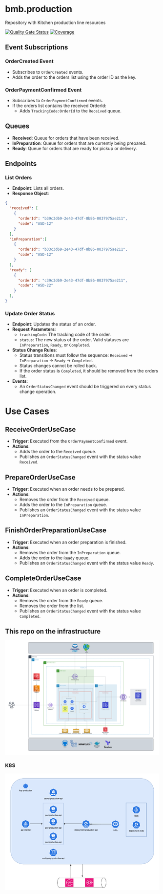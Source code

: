 # bmb.production
Repository with Kitchen production line resources

[![Quality Gate Status](https://sonarcloud.io/api/project_badges/measure?project=soat-fiap_bmb.production&metric=alert_status)](https://sonarcloud.io/summary/new_code?id=soat-fiap_bmb.production)
[![Coverage](https://sonarcloud.io/api/project_badges/measure?project=soat-fiap_bmb.production&metric=coverage)](https://sonarcloud.io/summary/new_code?id=soat-fiap_bmb.production)

## Event Subscriptions

### OrderCreated Event
- Subscribes to `OrderCreated` events.
- Adds the order to the orders list using the order ID as the key.

### OrderPaymentConfirmed Event
- Subscribes to `OrderPaymentConfirmed` events.
- If the orders list contains the received OrderId:
    - Adds `TrackingCode:OrderId` to the `Received` queue.

## Queues
- **Received**: Queue for orders that have been received.
- **InPreparation**: Queue for orders that are currently being prepared.
- **Ready**: Queue for orders that are ready for pickup or delivery.

## Endpoints

### List Orders
- **Endpoint**: Lists all orders.
- **Response Object**:
```json
{
  "received": [
    {
      "orderId": "b39c3d69-2e43-47df-8b86-0037975ae211",
      "code": "ASD-12"
    }
  ],
  "inPreparation":[
    {
      "orderId": "b33c3d69-2e43-47df-8b86-0037975ae211",
      "code": "ASD-12"
    }
  ],
  "ready": [
    {
      "orderId": "c39c3d69-2e43-47df-8b86-0037975ae211",
      "code": "ASD-22"
    }
  ],
}
```

### Update Order Status
- **Endpoint**: Updates the status of an order.
- **Request Parameters**:
    - `trackingCode`: The tracking code of the order.
    - `status`: The new status of the order. Valid statuses are `InPreparation`, `Ready`, or `Completed`.
- **Status Change Rules**:
    - Status transitions must follow the sequence: `Received` -> `InPreparation` -> `Ready` -> `Completed`.
    - Status changes cannot be rolled back.
    - If the order status is `Completed`, it should be removed from the orders list.
- **Events**:
    - An `OrderStatusChanged` event should be triggered on every status change operation.

# Use Cases

## ReceiveOrderUseCase
- **Trigger**: Executed from the `OrderPaymentConfirmed` event.
- **Actions**:
  - Adds the order to the `Received` queue.
  - Publishes an `OrderStatusChanged` event with the status value `Received`.

## PrepareOrderUseCase
- **Trigger**: Executed when an order needs to be prepared.
- **Actions**:
  - Removes the order from the `Received` queue.
  - Adds the order to the `InPreparation` queue.
  - Publishes an `OrderStatusChanged` event with the status value `InPreparation`.

## FinishOrderPreparationUseCase
- **Trigger**: Executed when an order preparation is finished.
- **Actions**:
  - Removes the order from the `InPreparation` queue.
  - Adds the order to the `Ready` queue.
  - Publishes an `OrderStatusChanged` event with the status value `Ready`.

## CompleteOrderUseCase
- **Trigger**: Executed when an order is completed.
- **Actions**:
  - Removes the order from the `Ready` queue.
  - Removes the order from the list.
  - Publishes an `OrderStatusChanged` event with the status value `Completed`.

## This repo on the infrastructure

![Architecture Diagram](doc/aws-infra-phase-4.png)

### K8S
![Architecture Diagram](doc/k8s.png)